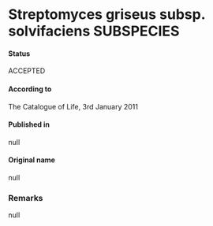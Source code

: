 # Streptomyces griseus subsp. solvifaciens SUBSPECIES

#### Status
ACCEPTED

#### According to
The Catalogue of Life, 3rd January 2011

#### Published in
null

#### Original name
null

### Remarks
null